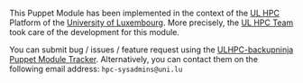 This Puppet Module has been implemented in the context of the [UL HPC](http://hpc.uni.lu) Platform of the [University of Luxembourg](http://www.uni.lu).
More precisely, the [UL HPC Team](https://hpc.uni.lu/about/team.html#system-administrators) took care of the development for this module.

You can submit bug / issues / feature request using the [ULHPC-backupninja Puppet Module Tracker](https://github.com/ULHPC/puppet-backupninja/issues).
Alternatively, you can contact them on the following email address: `hpc-sysadmins@uni.lu`
